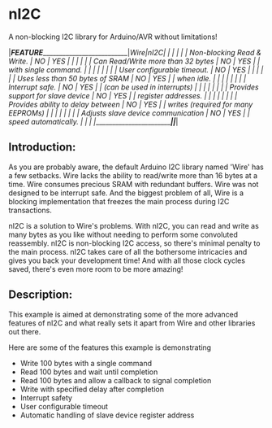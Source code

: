 # nI2C
A non-blocking I2C library for Arduino/AVR without limitations!

  |___FEATURE_____________________________|__Wire_|__nI2C_|
  |                                       |       |       |
  | Non-blocking Read & Write.            |  NO   |  YES  |
  |                                       |       |       |
  | Can Read/Write more than 32 bytes     |  NO   |  YES  |
  | with single command.                  |       |       |
  |                                       |       |       |
  | User configurable timeout.            |  NO   |  YES  |
  |                                       |       |       |
  | Uses less than 50 bytes of SRAM       |  NO   |  YES  |
  | when idle.                            |       |       |
  |                                       |       |       |
  | Interrupt safe.                       |  NO   |  YES  |
  | (can be used in interrupts)           |       |       |
  |                                       |       |       |
  | Provides support for slave device     |  NO   |  YES  |
  | register addresses.                   |       |       |
  |                                       |       |       |
  | Provides ability to delay between     |  NO   |  YES  |
  | writes (required for many EEPROMs)    |       |       |
  |                                       |       |       |
  | Adjusts slave device communication    |  NO   |  YES  |
  | speed automatically.                  |       |       |
  |_______________________________________|_______|_______|
 
 Introduction:
--------------------------------------------------------------------------------
 As you are probably aware, the default Arduino I2C library named 'Wire' has
 a few setbacks. Wire lacks the ability to read/write more than 16 bytes at a
 time. Wire consumes precious SRAM with redundant buffers. Wire was not designed
 to be interrupt safe. And the biggest problem of all, Wire is a blocking
 implementation that freezes the main process during I2C transactions.
 
 nI2C is a solution to Wire's problems. With nI2C, you can read and write as
 many bytes as you like without needing to perform some convoluted reassembly.
 nI2C is non-blocking I2C access, so there's minimal penalty to the main
 process. nI2C takes care of all the bothersome intricacies and gives you back
 your development time! And with all those clock cycles saved, there's even more
 room to be more amazing! 
 
 Description:
--------------------------------------------------------------------------------
 This example is aimed at demonstrating some of the more advanced features
 of nI2C and what really sets it apart from Wire and other libraries out there.
 
 Here are some of the features this example is demonstrating
 * Write 100 bytes with a single command
 * Read 100 bytes and wait until completion
 * Read 100 bytes and allow a callback to signal completion
 * Write with specified delay after completion
 * Interrupt safety
 * User configurable timeout
 * Automatic handling of slave device register address
 
